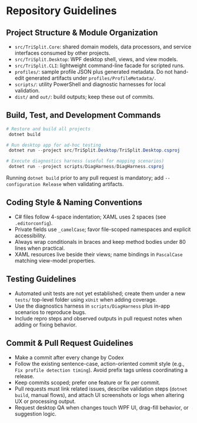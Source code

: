 # Repository Guidelines

## Project Structure & Module Organization

-   `src/TriSplit.Core`: shared domain models, data processors, and service interfaces consumed by other projects.
-   `src/TriSplit.Desktop`: WPF desktop shell, views, and view models.
-   `src/TriSplit.CLI`: lightweight command-line facade for scripted runs.
-   `profiles/`: sample profile JSON plus generated metadata. Do not hand-edit generated artifacts under `profiles/ProfileMetadata/`.
-   `scripts/`: utility PowerShell and diagnostic harnesses for local validation.
-   `dist/` and `out/`: build outputs; keep these out of commits.

## Build, Test, and Development Commands

```powershell
# Restore and build all projects
 dotnet build

# Run desktop app for ad-hoc testing
 dotnet run --project src/TriSplit.Desktop/TriSplit.Desktop.csproj

# Execute diagnostics harness (useful for mapping scenarios)
 dotnet run --project scripts/DiagHarness/DiagHarness.csproj
```

Running `dotnet build` prior to any pull request is mandatory; add `--configuration Release` when validating artifacts.

## Coding Style & Naming Conventions

-   C# files follow 4-space indentation; XAML uses 2 spaces (see `.editorconfig`).
-   Private fields use `_camelCase`; favor file-scoped namespaces and explicit accessibility.
-   Always wrap conditionals in braces and keep method bodies under 80 lines when practical.
-   XAML resources live beside their views; name bindings in `PascalCase` matching view-model properties.

## Testing Guidelines

-   Automated unit tests are not yet established; create them under a new `tests/` top-level folder using `xUnit` when adding coverage.
-   Use the diagnostics harness in `scripts/DiagHarness` plus in-app scenarios to reproduce bugs.
-   Include repro steps and observed outputs in pull request notes when adding or fixing behavior.

## Commit & Pull Request Guidelines

-   Make a commit after every change by Codex
-   Follow the existing sentence-case, action-oriented commit style (e.g., `Fix profile detection timing`). Avoid prefix tags unless coordinating a release.
-   Keep commits scoped; prefer one feature or fix per commit.
-   Pull requests must link related issues, describe validation steps (`dotnet build`, manual flows), and attach UI screenshots or logs when altering UX or processing output.
-   Request desktop QA when changes touch WPF UI, drag-fill behavior, or suggestion logic.

